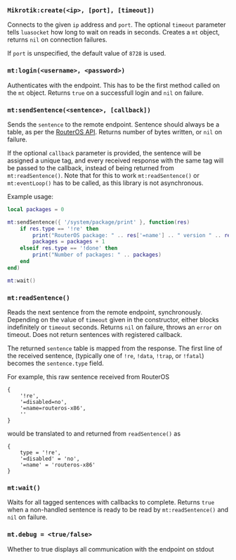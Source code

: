 ### `Mikrotik:create(<ip>, [port], [timeout])`

Connects to the given `ip` address and `port`. The optional `timeout` parameter tells
`luasocket` how long to wait on reads in seconds.  Creates a `mt` object, returns `nil` on connection failures.

If `port` is unspecified, the default value of `8728` is used.

### `mt:login(<username>, <password>)`

Authenticates with the endpoint. This has to be the first method called on the `mt` object. Returns
`true` on a successfull login and `nil` on failure.

### `mt:sendSentence(<sentence>, [callback])`

Sends the `sentence` to the remote endpoint. Sentence should always be a table, as per the 
[RouterOS API](https://wiki.mikrotik.com/wiki/Manual:API). Returns number of bytes written,
or `nil` on failure.

If the optional `callback` parameter is provided, the sentence will be assigned a unique tag,
and every received response with the same tag will be passed to the callback, instead of being
returned from `mt:readSentence()`. Note that for this to work `mt:readSentence()` or `mt:eventLoop()`
has to be called, as this library is not asynchronous.

Example usage:

```lua
local packages = 0

mt:sendSentence({ '/system/package/print' }, function(res)
    if res.type == '!re' then
        print("RouterOS package: " .. res['=name'] .. " version " .. res['=version'])
        packages = packages + 1
    elseif res.type == '!done' then
        print("Number of packages: " .. packages)
    end
end)

mt:wait()
```

### `mt:readSentence()`

Reads the next sentence from the remote endpoint, synchronously. Depending on the value of `timeout`
given in the constructor, either blocks indefinitely or `timeout` seconds. Returns `nil` on failure,
throws an `error` on timeout. Does not return sentences with registered callback.

The returned `sentence` table is mapped from the response. The first line of the received sentence,
(typically one of `!re`, `!data`, `!trap`, or `!fatal`) becomes the `sentence.type` field.

For example, this raw sentence received from RouterOS

    {
        '!re',
        '=disabled=no',
        '=name=routeros-x86',
        ''
    }

would be translated to and returned from `readSentence()` as

    {
        type = '!re',
        '=disabled' = 'no',
        '=name' = 'routeros-x86'
    }

### `mt:wait()`

Waits for all tagged sentences with callbacks to complete. Returns `true` when a non-handled sentence is
ready to be read by `mt:readSentence()` and `nil` on failure.

### `mt.debug = <true/false>`

Whether to true displays all communication with the endpoint on stdout
